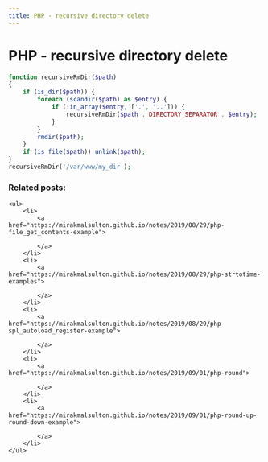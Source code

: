 ```yaml
---
title: PHP - recursive directory delete
---
```


<h1 class="header">PHP - recursive directory delete</h1>

```php
function recursiveRmDir($path)
{
    if (is_dir($path)) {
        foreach (scandir($path) as $entry) {
            if (!in_array($entry, ['.', '..'])) {
                recursiveRmDir($path . DIRECTORY_SEPARATOR . $entry);
            }
        }
        rmdir($path);
    }
    if (is_file($path)) unlink($path);
}
recursiveRmDir('/var/www/my_dir');
```


<div class="related_posts_block">
    <h3>Related posts:</h3>

    <ul>
        <li>
            <a href="https://mirakmalsulton.github.io/notes/2019/08/29/php-file_get_contents-example">

            </a>
        </li>
        <li>
            <a href="https://mirakmalsulton.github.io/notes/2019/08/29/php-strtotime-examples">

            </a>
        </li>
        <li>
            <a href="https://mirakmalsulton.github.io/notes/2019/08/29/php-spl_autoload_register-example">

            </a>
        </li>
        <li>
            <a href="https://mirakmalsulton.github.io/notes/2019/09/01/php-round">

            </a>
        </li>
        <li>
            <a href="https://mirakmalsulton.github.io/notes/2019/09/01/php-round-up-round-down-example">

            </a>
        </li>
    </ul>
</div>